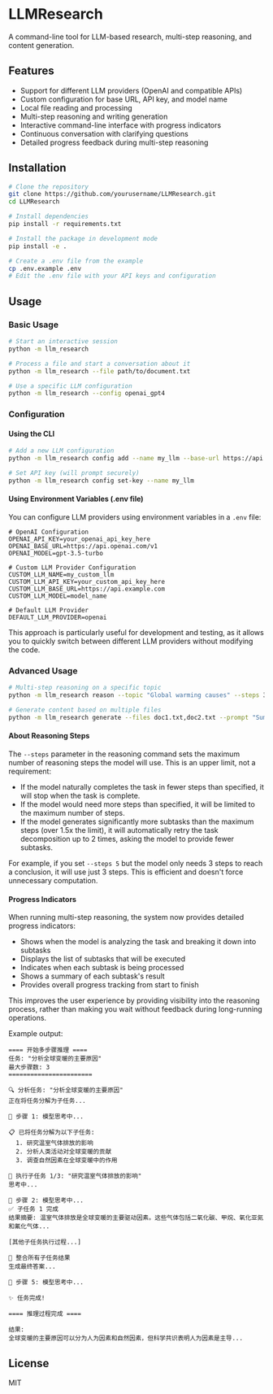 # LLMResearch

A command-line tool for LLM-based research, multi-step reasoning, and content generation.

## Features

- Support for different LLM providers (OpenAI and compatible APIs)
- Custom configuration for base URL, API key, and model name
- Local file reading and processing
- Multi-step reasoning and writing generation
- Interactive command-line interface with progress indicators
- Continuous conversation with clarifying questions
- Detailed progress feedback during multi-step reasoning

## Installation

```bash
# Clone the repository
git clone https://github.com/yourusername/LLMResearch.git
cd LLMResearch

# Install dependencies
pip install -r requirements.txt

# Install the package in development mode
pip install -e .

# Create a .env file from the example
cp .env.example .env
# Edit the .env file with your API keys and configuration
```

## Usage

### Basic Usage

```bash
# Start an interactive session
python -m llm_research

# Process a file and start a conversation about it
python -m llm_research --file path/to/document.txt

# Use a specific LLM configuration
python -m llm_research --config openai_gpt4
```

### Configuration

#### Using the CLI

```bash
# Add a new LLM configuration
python -m llm_research config add --name my_llm --base-url https://api.example.com --model model_name

# Set API key (will prompt securely)
python -m llm_research config set-key --name my_llm
```

#### Using Environment Variables (.env file)

You can configure LLM providers using environment variables in a `.env` file:

```
# OpenAI Configuration
OPENAI_API_KEY=your_openai_api_key_here
OPENAI_BASE_URL=https://api.openai.com/v1
OPENAI_MODEL=gpt-3.5-turbo

# Custom LLM Provider Configuration
CUSTOM_LLM_NAME=my_custom_llm
CUSTOM_LLM_API_KEY=your_custom_api_key_here
CUSTOM_LLM_BASE_URL=https://api.example.com
CUSTOM_LLM_MODEL=model_name

# Default LLM Provider
DEFAULT_LLM_PROVIDER=openai
```

This approach is particularly useful for development and testing, as it allows you to quickly switch between different LLM providers without modifying the code.

### Advanced Usage

```bash
# Multi-step reasoning on a specific topic
python -m llm_research reason --topic "Global warming causes" --steps 3

# Generate content based on multiple files
python -m llm_research generate --files doc1.txt,doc2.txt --prompt "Summarize these documents"
```

#### About Reasoning Steps

The `--steps` parameter in the reasoning command sets the maximum number of reasoning steps the model will use. This is an upper limit, not a requirement:

- If the model naturally completes the task in fewer steps than specified, it will stop when the task is complete.
- If the model would need more steps than specified, it will be limited to the maximum number of steps.
- If the model generates significantly more subtasks than the maximum steps (over 1.5x the limit), it will automatically retry the task decomposition up to 2 times, asking the model to provide fewer subtasks.

For example, if you set `--steps 5` but the model only needs 3 steps to reach a conclusion, it will use just 3 steps. This is efficient and doesn't force unnecessary computation.

#### Progress Indicators

When running multi-step reasoning, the system now provides detailed progress indicators:

- Shows when the model is analyzing the task and breaking it down into subtasks
- Displays the list of subtasks that will be executed
- Indicates when each subtask is being processed
- Shows a summary of each subtask's result
- Provides overall progress tracking from start to finish

This improves the user experience by providing visibility into the reasoning process, rather than making you wait without feedback during long-running operations.

Example output:
```
==== 开始多步骤推理 ====
任务: "分析全球变暖的主要原因"
最大步骤数: 3
=======================

🔍 分析任务: "分析全球变暖的主要原因"
正在将任务分解为子任务...

💭 步骤 1: 模型思考中...

📋 已将任务分解为以下子任务:
  1. 研究温室气体排放的影响
  2. 分析人类活动对全球变暖的贡献
  3. 调查自然因素在全球变暖中的作用

🔄 执行子任务 1/3: "研究温室气体排放的影响"
思考中...

💭 步骤 2: 模型思考中...
✅ 子任务 1 完成
结果摘要: 温室气体排放是全球变暖的主要驱动因素。这些气体包括二氧化碳、甲烷、氧化亚氮和氟化气体...

[其他子任务执行过程...]

🧩 整合所有子任务结果
生成最终答案...

💭 步骤 5: 模型思考中...

✨ 任务完成!

==== 推理过程完成 ====

结果:
全球变暖的主要原因可以分为人为因素和自然因素，但科学共识表明人为因素是主导...
```

## License

MIT